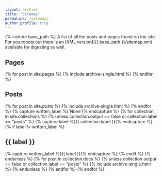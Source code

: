 ```yaml
---
layout: archive
title: "Sitemap"
permalink: /sitemap/
author_profile: true
---
```

{% include base_path %}
A list of all the posts and pages found on the site. For you robots out there is an [XML version]({{ base_path }}/sitemap.xml) available for digesting as well.
<h2>Pages</h2>
{% for post in site.pages %}
  {% include archive-single.html %}
{% endfor %}
<h2>Posts</h2>
{% for post in site.posts %}
  {% include archive-single.html %}
{% endfor %}
{% capture written_label %}'None'{% endcapture %}
{% for collection in site.collections %}
{% unless collection.output == false or collection.label == "posts" %}
  {% capture label %}{{ collection.label }}{% endcapture %}
  {% if label != written_label %}
  <h2>{{ label }}</h2>
  {% capture written_label %}{{ label }}{% endcapture %}
  {% endif %}
{% endunless %}
{% for post in collection.docs %}
  {% unless collection.output == false or collection.label == "posts" %}
  {% include archive-single.html %}
  {% endunless %}
{% endfor %}
{% endfor %}
